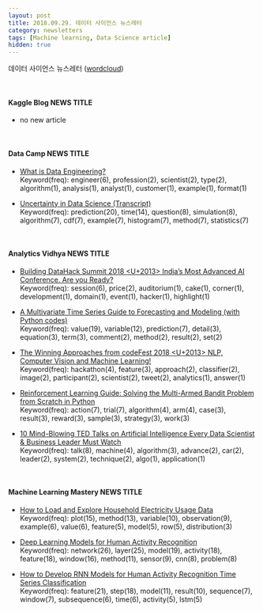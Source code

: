 ```yaml
---
layout: post
title: 2018.09.29. 데이터 사이언스 뉴스레터
category: newsletters
tags: [Machine learning, Data Science article]
hidden: true
---
```


데이터 사이언스 뉴스레터 ([wordcloud](https://raw.githubusercontent.com/2econsulting/2econsulting.github.io/master/data/newsletter/output/report/wordcloud_20180929.png))

<br>

#### Kaggle Blog NEWS TITLE

* no new article



<br>

#### Data Camp NEWS TITLE

* [What is Data Engineering?](https://www.datacamp.com/community/blog/data-engineering)
<br>Keyword(freq): engineer(6), profession(2), scientist(2), type(2), algorithm(1), analysis(1), analyst(1), customer(1), example(1), format(1)

* [Uncertainty in Data Science (Transcript)](https://www.datacamp.com/community/blog/uncertainty-data-science)
<br>Keyword(freq): prediction(20), time(14), question(8), simulation(8), algorithm(7), cdf(7), example(7), histogram(7), method(7), statistics(7)

<br>

#### Analytics Vidhya NEWS TITLE

* [Building DataHack Summit 2018 <U+2013> India’s Most Advanced AI Conference. Are you Ready?](https://www.analyticsvidhya.com/blog/2018/09/building-datahack-summit-2018-indias-most-advanced-ai-conference-are-you-ready/)
<br>Keyword(freq): session(6), price(2), auditorium(1), cake(1), corner(1), development(1), domain(1), event(1), hacker(1), highlight(1)

* [A Multivariate Time Series Guide to Forecasting and Modeling (with Python codes)](https://www.analyticsvidhya.com/blog/2018/09/multivariate-time-series-guide-forecasting-modeling-python-codes/)
<br>Keyword(freq): value(19), variable(12), prediction(7), detail(3), equation(3), term(3), comment(2), method(2), result(2), set(2)

* [The Winning Approaches from codeFest 2018 <U+2013> NLP, Computer Vision and Machine Learning!](https://www.analyticsvidhya.com/blog/2018/09/the-winning-approaches-from-codefest-2018-nlp-computer-vision-and-machine-learning/)
<br>Keyword(freq): hackathon(4), feature(3), approach(2), classifier(2), image(2), participant(2), scientist(2), tweet(2), analytics(1), answer(1)

* [Reinforcement Learning Guide: Solving the Multi-Armed Bandit Problem from Scratch in Python](https://www.analyticsvidhya.com/blog/2018/09/reinforcement-multi-armed-bandit-scratch-python/)
<br>Keyword(freq): action(7), trial(7), algorithm(4), arm(4), case(3), result(3), reward(3), sample(3), strategy(3), work(3)

* [10 Mind-Blowing TED Talks on Artificial Intelligence Every Data Scientist & Business Leader Must Watch](https://www.analyticsvidhya.com/blog/2018/09/best-ted-talks-artificial-intelligence-must-watch/)
<br>Keyword(freq): talk(8), machine(4), algorithm(3), advance(2), car(2), leader(2), system(2), technique(2), algo(1), application(1)

<br>

#### Machine Learning Mastery NEWS TITLE

* [How to Load and Explore Household Electricity Usage Data](https://machinelearningmastery.com/how-to-load-and-explore-household-electricity-usage-data/)
<br>Keyword(freq): plot(15), method(13), variable(10), observation(9), example(6), value(6), feature(5), model(5), row(5), distribution(3)

* [Deep Learning Models for Human Activity Recognition](https://machinelearningmastery.com/deep-learning-models-for-human-activity-recognition/)
<br>Keyword(freq): network(26), layer(25), model(19), activity(18), feature(18), window(16), method(11), sensor(9), cnn(8), problem(8)

* [How to Develop RNN Models for Human Activity Recognition Time Series Classification](https://machinelearningmastery.com/how-to-develop-rnn-models-for-human-activity-recognition-time-series-classification/)
<br>Keyword(freq): feature(21), step(18), model(11), result(10), sequence(7), window(7), subsequence(6), time(6), activity(5), lstm(5)

<br>

